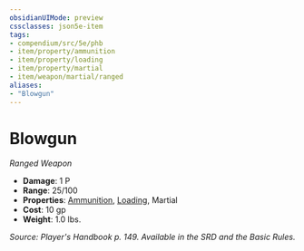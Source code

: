 ```yaml
---
obsidianUIMode: preview
cssclasses: json5e-item
tags:
- compendium/src/5e/phb
- item/property/ammunition
- item/property/loading
- item/property/martial
- item/weapon/martial/ranged
aliases: 
- "Blowgun"
---
```

# Blowgun
*Ranged Weapon*  

- **Damage**: 1 P
- **Range**: 25/100
- **Properties**: [Ammunition](/Systems/5e/rules/item-properties.md#Ammunition), [Loading](/Systems/5e/rules/item-properties.md#Loading), Martial
- **Cost**: 10 gp
- **Weight**: 1.0 lbs.

*Source: Player's Handbook p. 149. Available in the SRD and the Basic Rules.*